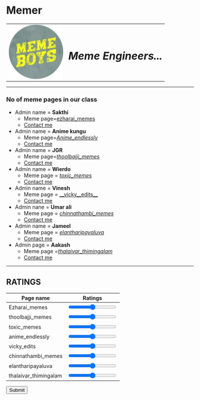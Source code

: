 # Memer
<!DOCTYPE html>
<html lang="en">
<head>
    <meta charset="UTF-8">
    <meta http-equiv="X-UA-Compatible" content="IE=edge">
    <meta name="viewport" content="width=device-width, initial-scale=1.0">
     <title>GOKUL</title>
</head>
<body>
    <table cellspacing="20">
    <tr>
    <td><img src="Mm (2).jpg" alt="Meme Engineers"></td>
  <td><h1><em>         Meme Engineers...</em></h1></td>
    </tr>
    </table>
<hr size="5" noshade>
    <h3>No of meme pages in our class</h3>
    <ul>
        <li>Admin name = <strong>Sakthi</strong> 
            <ul>
                <li>Meme page=<a href="https://www.instagram.com/ezharai_memes/">ezharai_memes</a></li>
                <li><a href="sakthi.html">Contact me</a></li>
            </ul>
        </li>
        <li>Admin name = <strong>Anime kungu</strong>
            <ul>
                <li>Meme page=<a href="https://www.instagram.com/anime_endlessly/"><em>Anime_endlessly</em></a></li>
                <li><a href="Anime.html">Contact me</a></li>
            </ul>
        </li>
        <li>Admin name = <strong>JGR</strong>
            <ul>
                <li>Meme page=<a href="https://www.instagram.com/thoolbajji_memes/"><em>thoolbajji_memes</em></a></li>
                <li><a href="Gokul1.html">Contact me</a></li>
            </ul>
        </li>
        <li>Admin name = <strong>Wierdo</strong>
            <ul>
                <li>Meme page = <a href="https://www.instagram.com/t.o.x.i.c._memes/"><em>toxic_memes</em></a></li>
                <li><a href="Prabhu.html">Contact me</a></li>
            </ul>
        </li>
        <li>Admin name = <strong>Vinesh</strong>
            <ul>
                <li>
                    Meme page = <a href="https://www.instagram.com/__vicky__edits__/">__vicky__edits__</a>
                    <li><a href="vinesh.html">Contact me</a></li>
                </li>
            </ul>
        </li>
        <li>Admin nane = <strong>Umar ali</strong> 
            <ul>
                <li>Meme page = <a href="https://www.instagram.com/chinna_thambi_memes/"><em>chinnathambi_memes</em></a></li>
                <li><a href="Umar.html">Contact me</a></li>
            </ul>
        </li>
        <li>Admin name = <strong>Jameel</strong>
            <ul>
                <li>Meme page = <a href="https://www.instagram.com/elantharipayaluva/"><em>elantharipayaluva</em></a></li>
                <li><a href="Jameel.html">Contact me</a></li>
            </ul>
        </li>
        <li>Admin page = <strong>Aakash</strong>
            <ul>
                <li>Meme page =<a href="https://www.instagram.com/thalaivar__thimingalam___/"><em>thalaivar_thimingalam</em></a></li>
                <li><a href="aakash.html">Contact me</a></li>
            </ul>
        </li>
    </ul>
    <hr size="3" noshade>
    <h2>RATINGS</h2>
    <form action="mailto:jeyagokulraja@gmail.com" method="post" enctype="text/plain">
    <table cellspacing="20">
        <thead>
            <tr>
                <th>Page name</th>
                <th>Ratings</th>
            </tr>
        </thead>
        <tr>
            <td><label>Ezharai_memes</label></td>
            <td><input type = "range" name=" Ezharai_memes Ratings"> </inputtype></td>
        </tr>
        <tr>
            <td><label>thoolbajji_memes</label></td>
            <td><input type = "range" name="Thoolbajji_memes Ratings"> </inputtype></td>
        </tr>
        <tr>
            <td><label>toxic_memes</label></td>
            <td><input type = "range" name="Toxic_memes Ratings"> </inputtype></td>
        </tr><tr>
            <td><label>anime_endlessly</label></td>
            <td><input type = "range" name="anime_endlessly Ratings"> </inputtype></td>
        </tr><tr>
            <td><label>vicky_edits</label></td>
            <td><input type = "range" name="vicky_edits Ratings"> </inputtype></td>
        </tr><tr>
            <td><label>chinnathambi_memes</label></td>
            <td><input type = "range" name="chinnathambi_memes Ratings"> </inputtype></td>
        </tr><tr>
            <td><label>elantharipayaluva</label></td>
            <td><input type = "range" name="elantharipayaluva Ratings"> </inputtype></td>
        </tr><tr>
            <td><label>thalaivar_thimingalam</label></td>
            <td><input type = "range" name="thalaivar_thimingalam Ratings"> </inputtype></td>
        </tr>
    </table>
    <input type="submit">
    </form>
    
</body>
</html>
